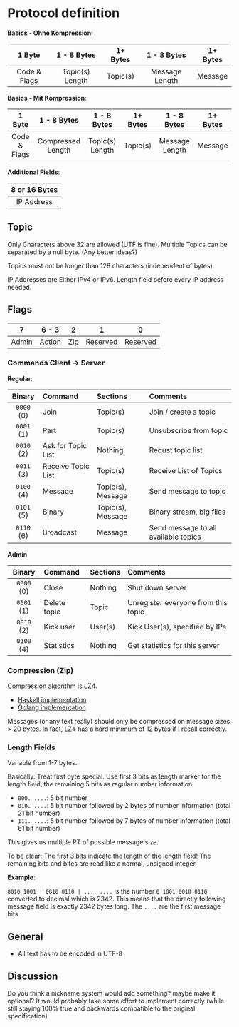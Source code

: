 # Protocol definition

**Basics - Ohne Kompression**:

| 1 Byte       | 1 - 8 Bytes     | 1+ Bytes | 1 - 8 Bytes      | 1+ Bytes |
| :----------: | :-------------: | :------: | :--------------: | :------: |
| Code & Flags | Topic(s) Length | Topic(s) | Message Length   | Message  |

**Basics - Mit Kompression**:

| 1 Byte       | 1 - 8 Bytes       | 1 - 8 Bytes     | 1+ Bytes | 1 - 8 Bytes      | 1+ Bytes |
| :----------: | :---------------: | :-------------: | :------: | :--------------: | :------: |
| Code & Flags | Compressed Length | Topic(s) Length | Topic(s) | Message Length   | Message  |

**Additional Fields**:

| 8 or 16 Bytes |
| :----------:  |
| IP Address    |

## Topic
Only Characters above 32 are allowed (UTF is fine).
Multiple Topics can be separated by a null byte. (Any better ideas?)

Topics must not be longer than 128 characters (independent of bytes).

IP Addresses are Either IPv4 or IPv6. Length field before every IP address
needed.

## Flags
| 7     | 6 - 3  | 2   | 1        | 0        |
| :---: | :----: | :-: | :------: | :------: |
| Admin | Action | Zip | Reserved | Reserved |


### Commands Client → Server
**Regular**:

| Binary     | Command            | Sections          | Comments                             |
| :---:      | :---               | :---              | :---                                 |
| `0000` (0) | Join               | Topic(s)          | Join / create a topic                |
| `0001` (1) | Part               | Topic(s)          | Unsubscribe from topic               |
| `0010` (2) | Ask for Topic List | Nothing           | Requst topic list                    |
| `0011` (3) | Receive Topic List | Topic(s)          | Receive List of Topics               |
| `0100` (4) | Message            | Topic(s), Message | Send message to topic                |
| `0101` (5) | Binary             | Topic(s), Message | Binary stream, big files             |
| `0110` (6) | Broadcast          | Message           | Send message to all available topics |

**Admin**:

| Binary | Command      | Sections | Comments                            |
| :---:  | :---         | :---     | :---                                |
| `0000` (0) | Close        | Nothing  | Shut down server                    |
| `0001` (1) | Delete topic | Topic    | Unregister everyone from this topic |
| `0010` (2) | Kick user    | User(s)  | Kick User(s), specified by IPs      |
| `0100` (4) | Statistics   | Nothing  | Get statistics for this server      |

### Compression (Zip)
Compression algorithm is [LZ4](https://code.google.com/p/lz4/).
- [Haskell implementation](http://hackage.haskell.org/package/lz4-0.2.2)
- [Golang implementation](https://github.com/salviati/go-lz4)

Messages (or any text really) should only be compressed on message sizes > 20
bytes.  In fact, LZ4 has a hard minimum of 12 bytes if I recall correctly.

### Length Fields
Variable from 1-7 bytes.

Basically: Treat  first byte special. Use first 3 bits as length marker for the
length field, the remaining 5 bits as regular number information.

- `000. ....`: 5 bit number
- `010. ....`: 5 bit number followed by 2 bytes of number information
  (total 21 bit number)
- `111. ....`: 5 bit number followed by 7 bytes of number information
  (total 61 bit number)

This gives us multiple PT of possible message size.

To be clear: The first 3 bits indicate the length of the length field!
The remaining bits and bites are read like a normal, unsigned integer.

**Example**:

`0010 1001 | 0010 0110 | .... ....` is the number `0 1001 0010 0110` converted to decimal
which is 2342. This means that the directly following message field is exactly
2342 bytes long. The `....` are the first message bits

## General
- All text has to be encoded in UTF-8

## Discussion
Do you think a nickname system would add something? maybe make it optional? It
would probably take some effort to implement correctly (while still staying 100%
true and backwards compatible to the original specification)
